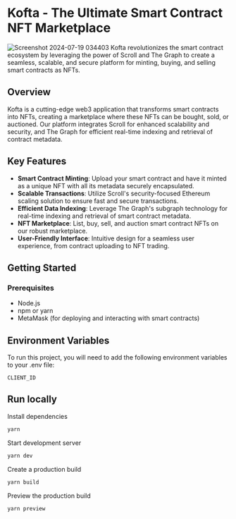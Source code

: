 # Kofta - The Ultimate Smart Contract NFT Marketplace
![Screenshot 2024-07-19 034403](https://github.com/user-attachments/assets/ac7fe9d6-5042-4165-a5cf-fb631dcff40b)
Kofta revolutionizes the smart contract ecosystem by leveraging the power of Scroll and The Graph to create a seamless, scalable, and secure platform for minting, buying, and selling smart contracts as NFTs.


## Overview

Kofta is a cutting-edge web3 application that transforms smart contracts into NFTs, creating a marketplace where these NFTs can be bought, sold, or auctioned. Our platform integrates Scroll for enhanced scalability and security, and The Graph for efficient real-time indexing and retrieval of contract metadata.

## Key Features

- **Smart Contract Minting**: Upload your smart contract and have it minted as a unique NFT with all its metadata securely encapsulated.
- **Scalable Transactions**: Utilize Scroll's security-focused Ethereum scaling solution to ensure fast and secure transactions.
- **Efficient Data Indexing**: Leverage The Graph's subgraph technology for real-time indexing and retrieval of smart contract metadata.
- **NFT Marketplace**: List, buy, sell, and auction smart contract NFTs on our robust marketplace.
- **User-Friendly Interface**: Intuitive design for a seamless user experience, from contract uploading to NFT trading.

## Getting Started

### Prerequisites

- Node.js
- npm or yarn
- MetaMask (for deploying and interacting with smart contracts)

## Environment Variables

To run this project, you will need to add the following environment variables to your .env file:

`CLIENT_ID`


## Run locally

Install dependencies

```bash
yarn
```

Start development server

```bash
yarn dev
```

Create a production build

```bash
yarn build
```

Preview the production build

```bash
yarn preview
```


